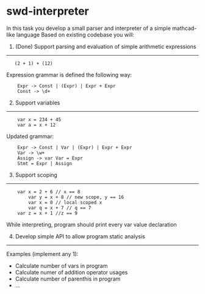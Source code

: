 # swd-interpreter
In this task you develop a small parser and interpreter of a simple mathcad-like language
Based on existing codebase you will:

1. (Done) Support parsing and evaluation of simple arithmetic expressions
--------------------------------------------------------------------------

       (2 + 1) + (12)

Expression grammar is defined the following way:

        Expr -> Const | (Expr) | Expr + Expr
        Const -> \d+

2. Support variables
--------------------
        var x = 234 + 45
        var a = x + 12

Updated grammar:

        Expr -> Const | Var | (Expr) | Expr + Expr
        Var -> \w+
        Assign -> var Var = Expr
        Stmt = Expr | Assign


3. Support scoping
------------------

        var x = 2 + 6 // x == 8
            var y = x + 8 // new scope, y == 16
            var x = 0 // local scoped x
            var q = x + 7 // q == 7
        var z = x + 1 //z == 9

While interpreting, program should print every var value declaration

4. Develop simple API to allow program static analysis 
-------------------------------------------------------
Examples (implement any 1):
* Calculate number of vars in program
* Calculate numer of addition operator usages
* Calculate number of parenthis in program
* ...
